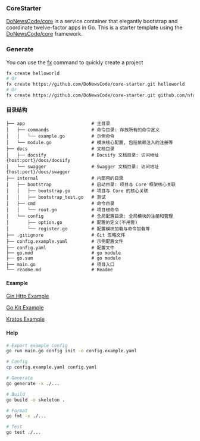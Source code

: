 ### CoreStarter

[DoNewsCode/core](https://github.com/DoNewsCode/core) is a service container that elegantly bootstrap and coordinate twelve-factor apps in Go.
This is a starter template using the [DoNewsCode/core](https://github.com/DoNewsCode/core) framework. 

### Generate

You can use the [fx](https://github.com/nfangxu/tools) command to quickly create a project

```bash
fx create helloworld
# Or
fx create https://github.com/DoNewsCode/core-starter.git helloworld
# Or
fx create https://github.com/DoNewsCode/core-starter.git github.com/nfangxu/helloworld
```

#### 目录结构

```
├── app                         # 主目录
│   ├── commands                # 命令目录: 存放所有的命令定义
│   │   └── example.go          # 示例命令
│   └── module.go               # 模块核心配置, 包括依赖注入的注册等
├── docs                        # 文档目录
│   ├── docsify                 # Docsify 文档目录: 访问地址 {host:port}/docs/docsify
│   └── swagger                 # Swagger 文档目录: 访问地址 {host:port}/docs/swagger
├── internal                    # 内部用的目录
│   ├── bootstrap               # 启动目录: 项目与 Core 框架核心关联
│   │   ├── bootstrap.go        # 项目与 Core 的核心关联
│   │   ├── bootstrap_test.go   # 测试
│   ├── cmd                     # 命令目录
│   │   └── root.go             # 项目根命令
│   └── config                  # 全局配置目录: 全局模块的注册和管理
│       ├── option.go           # 配置的定义(不用管)
│       └── register.go         # 配置模块加载与命令加载等
├── .gitignore                  # Git 忽略文件
├── config.example.yaml         # 示例配置文件
├── config.yaml                 # 配置文件
├── go.mod                      # go module
├── go.sum                      # go module
├── main.go                     # 项目入口
└── readme.md                   # Readme
```

#### Example

[Gin Http Example](https://github.com/DoNewsCode/core-starter/tree/gin-http)

[Go Kit Example](https://github.com/DoNewsCode/core-starter/tree/go-kit)

[Kratos Example](https://github.com/DoNewsCode/core-starter/tree/kratos)

#### Help

```bash
# Export example config
go run main.go config init -o config.example.yaml

# Config
cp config.example.yaml config.yaml

# Generate
go generate -x ./...

# Build
go build -o skeleton .

# Format
go fmt -x ./...

# Test
go test ./...
```
